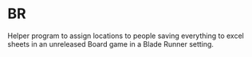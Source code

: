 # BR

Helper program to assign locations to people saving everything to excel sheets in an unreleased Board game in a Blade Runner setting.

